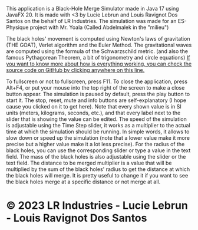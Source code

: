 This application is a Black-Hole Merge Simulator made in Java 17 using JavaFX 20.
It is made with <3 by Lucie Lebrun and Louis Ravignot Dos Santos on the behalf of LR Industries.
The simulation was made for an ES-Physique project with Mr. Yoala (Called Abdelmalek in the "milieu")

The black holes' movement is computed using Newton's laws of gravitation (THE GOAT), Verlet algorithm and the Euler Method.
The gravitational waves are computed using the formula of the Schwarzschild metric.
(and also the famous Pythagorean Theorem, a bit of trigonometry and circle equations)
[If you want to know more about how is everything working, you can check the source code on GitHub by clicking anywhere on this line.](https://github.com/LR-Industries/BlackHole-Merge-Simulator)

To fullscreen or not to fullscreen, press F11. To close the application, press Alt+F4, or put your mouse into the top right of the screen to make a close button appear.
The simulation is paused by default, press the play button to start it.
The stop, reset, mute and info buttons are self-explanatory (I hope cause you clicked on it to get here).
Note that every shown value is in SI units (meters, kilograms, seconds, etc.), and that every label next to the slider that is showing the value can be edited.
The speed of the simulation is adjustable using the Time Step slider, it works as a multiplier to the actual time at which the simulation should be running.
In simple words, it allows to slow down or speed up the simulation (note that a lower value make it more precise but a higher value make it a lot less precise).
For the radius of the black holes, you can use the corresponding slider or type a value in the text field.
The mass of the black holes is also adjustable using the slider or the text field.
The distance to be merged multiplier is a value that will be multiplied by the sum of the black holes' radius to get the distance at which the black holes will merge.
It is pretty useful to change it if you want to see the black holes merge at a specific distance or not merge at all.

# © 2023 LR Industries - Lucie Lebrun - Louis Ravignot Dos Santos
